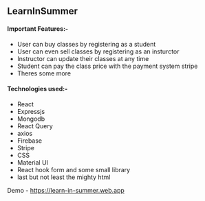 ## LearnInSummer
#### Important Features:-
- User can buy classes by registering as a student
 - User can even sell classes by registering as an insturctor 
 - Instructor can update their classes at any time
 - Student can pay the class price with the payment system stripe
 - Theres some more

 #### Technologies used:-
 - React
 - Expressjs
 - Mongodb
 - React Query
 - axios
 - Firebase
 - Stripe
 - CSS
 - Material UI
 - React hook form and some small library
 - last but not least the mighty html

 Demo - https://learn-in-summer.web.app
 